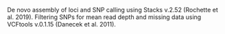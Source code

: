 De novo assembly of loci and SNP calling using Stacks v.2.52 (Rochette et al. 2019).
Filtering SNPs for mean read depth and missing data using VCFtools v.0.1.15 (Danecek et al. 2011).
